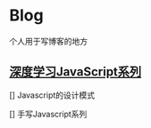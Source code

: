 # Blog

个人用于写博客的地方

##  [深度学习JavaScript系列](https://github.com/qza6268963/Blog/issues/7)
[] Javascript的设计模式

[] 手写Javascript系列
